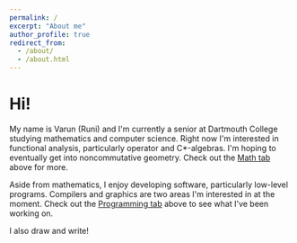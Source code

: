 ```yaml
---
permalink: /
excerpt: "About me"
author_profile: true
redirect_from: 
  - /about/
  - /about.html
---
```



Hi!
===

My name is Varun (Runi) and I'm currently a senior at Dartmouth College studying mathematics and computer science. Right now I'm interested in functional analysis, particularly operator and C*-algebras. I'm hoping to eventually get into noncommutative geometry. Check out the [Math tab](/math) above for more.

Aside from mathematics, I enjoy developing software, particularly low-level programs. Compilers and graphics are two areas I'm interested in at the moment. Check out the [Programming tab](/programming) above to see what I've been working on.

I also draw and write!
